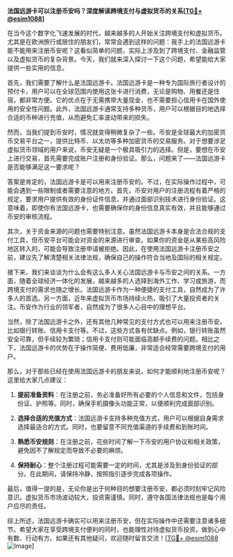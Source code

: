 **法国远游卡可以注册币安吗？深度解读跨境支付与虚拟货币的关系[[TG💪+ @esim1088](https://t.me/s/esim1088)]**

在当今这个数字化飞速发展的时代，越来越多的人开始关注跨境支付和虚拟货币。尤其是在欧洲旅行或居住的朋友们，常常会遇到这样的问题：我手上的法国远游卡能不能用来注册币安呢？这看似简单的问题，实际上涉及到了跨境支付、金融监管以及虚拟货币的复杂背景。今天，我们就来深入探讨一下这个问题，希望能给大家提供一些实用的信息。

首先，我们需要了解什么是法国远游卡。法国远游卡是一种专为国际旅行者设计的预付卡，用户可以在全球范围内使用这张卡进行消费，无论是购物、用餐还是住宿，都非常方便。它的优点在于无需携带大量现金，也不需要担心信用卡在国外使用的安全性问题。此外，法国远游卡通常支持多种货币，用户可以根据目的地选择合适的币种进行充值，从而避免汇率波动带来的损失。

然而，当我们提到币安时，情况就变得稍微复杂了一些。币安是全球最大的加密货币交易平台之一，提供比特币、以太坊等多种加密货币的交易服务。对于想要涉足虚拟货币领域的用户来说，币安无疑是一个极具吸引力的选择。但是，要想在币安上进行交易，首先需要完成账户注册和身份验证。那么，问题来了——法国远游卡是否能够满足这一要求呢？

答案是肯定的，法国远游卡是可以用来注册币安的。不过，在实际操作过程中，可能会遇到一些限制或者需要注意的地方。首先，币安对用户的注册流程有着严格的规定，要求用户提供有效的身份证件信息，并通过面部识别技术进行身份验证。这意味着，即使你有法国远游卡，也需要确保你的身份信息真实有效，并且能够通过币安的审核流程。

其次，关于资金来源的问题也需要特别注意。虽然法国远游卡本身是合法合规的支付工具，但币安平台可能会对资金的来源进行审查。如果你的资金是从某些高风险地区转入的，可能会导致注册申请被拒绝。因此，在使用法国远游卡注册币安之前，建议先了解清楚相关法律法规，确保自己的操作符合当地及国际的相关规定。

接下来，我们来谈谈为什么会有这么多人关心法国远游卡与币安之间的关系。一方面，随着全球经济一体化的发展，越来越多的人选择到海外工作、学习或旅游，而跨境支付的需求也随之增长。法国远游卡作为一种便捷的支付工具，自然成为了许多人的首选。另一方面，近年来虚拟货币市场持续火热，吸引了大量投资者的关注。币安作为行业的领军者，自然成为了很多人心目中的理想平台。

当然，除了法国远游卡之外，还有其他几种常见的支付方式也可以用来注册币安。比如银行转账、信用卡支付等。不过，这些方式各有优缺点。例如，银行转账虽然安全可靠，但手续较为繁琐；信用卡支付则可能面临高额手续费的问题。相比之下，法国远游卡的优势在于操作简便、费用低廉，非常适合经常需要跨境支付的用户。

那么，对于那些已经在使用法国远游卡的朋友来说，如何才能顺利地注册币安呢？这里给大家几点建议：

1. **提前准备资料**：在注册之前，务必准备好所有必要的个人信息和文件，包括身份证、护照等。同时，确保手机摄像头功能正常，以便顺利完成面部识别。
   
2. **选择合适的充值方式**：法国远游卡支持多种充值方式，用户可以根据自身需求选择最适合的方式。同时，也要留意不同充值渠道的手续费和到账时间。

3. **熟悉币安规则**：在注册之前，花些时间了解一下币安的用户协议和相关政策，避免因不了解规定而导致不必要的麻烦。

4. **保持耐心**：整个注册过程可能需要一定的时间，尤其是涉及到身份验证的部分。在此期间，请保持冷静，按照指引逐步完成各项操作。

最后，值得一提的是，无论你是出于何种目的想要注册币安，都必须时刻牢记风险意识。虚拟货币市场波动较大，投资需谨慎。同时，遵守各国法律法规也是每个用户应尽的责任。

综上所述，法国远游卡确实可以用来注册币安，但在实际操作中还需要注意诸多细节。希望大家在享受跨境支付便利的同时，也能理性对待虚拟货币投资，做到心中有数、行动有方。如果还有其他疑问，欢迎随时留言交流！[[TG💪+ @esim1088](https://t.me/s/esim1088) ![Image](https://i.postimg.cc/4NQfJmqS/Snipaste-2025-05-13-00-14-12.png)]
